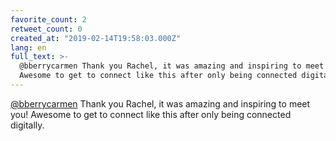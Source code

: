 ```yaml
---
favorite_count: 2
retweet_count: 0
created_at: "2019-02-14T19:58:03.000Z"
lang: en
full_text: >-
  @bberrycarmen Thank you Rachel, it was amazing and inspiring to meet you!
  Awesome to get to connect like this after only being connected digitally.
---
```


[@bberrycarmen](https://twitter.com/bberrycarmen) Thank you Rachel, it was
amazing and inspiring to meet you! Awesome to get to connect like this after
only being connected digitally.
